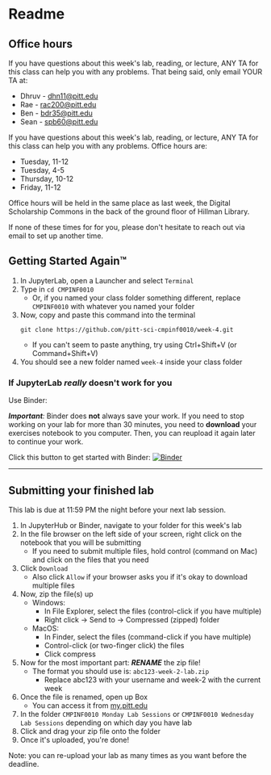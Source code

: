 # Readme

## Office hours

If you have questions about this week's lab, reading, or lecture, ANY TA for this class can help you with any problems. That being said, only email YOUR TA at:

* Dhruv - dhn11@pitt.edu
* Rae - rac200@pitt.edu
* Ben - bdr35@pitt.edu
* Sean - spb60@pitt.edu

If you have questions about this week's lab, reading, or lecture, ANY TA for this class can help you with any problems. Office hours are:

* Tuesday, 11-12
* Tuesday, 4-5
* Thursday, 10-12
* Friday, 11-12

Office hours will be held in the same place as last week, the Digital Scholarship Commons in the back of the ground floor of Hillman Library.

If none of these times for for you, please don't hesitate to reach out via email to set up another time.

## Getting Started Again™

1. In JupyterLab, open a Launcher and select `Terminal`
4. Type in `cd CMPINF0010`
    - Or, if you named your class folder something different, replace `CMPINF0010` with whatever you named your folder
5. Now, copy and paste this command into the terminal
    ```
    git clone https://github.com/pitt-sci-cmpinf0010/week-4.git
    ```
    - If you can't seem to paste anything, try using Ctrl+Shift+V (or Command+Shift+V)
6. You should see a new folder named `week-4` inside your class folder

### If JupyterLab _really_ doesn't work for you

Use Binder:

_**Important**:_ Binder does **not** always save your work. If you need to stop working on your lab for more than 30 minutes, you need to **download** your exercises notebook to you computer. Then, you can reupload it again later to continue your work.

Click this button to get started with Binder:
[![Binder](https://mybinder.org/badge_logo.svg)](https://mybinder.org/v2/gh/pitt-sci-cmpinf0010/week-4/master?urlpath=lab)

---

## Submitting your finished lab

This lab is due at 11:59 PM the night before your next lab session.

1. In JupyterHub or Binder, navigate to your folder for this week's lab
2. In the file browser on the left side of your screen, right click on the notebook that you will be submitting
    - If you need to submit multiple files, hold control (command on Mac) and click on the files that you need
3. Click `Download`
    - Also click `Allow` if your browser asks you if it's okay to download multiple files
4. Now, zip the file(s) up
    - Windows:
        - In File Explorer, select the files (control-click if you have multiple)
        - Right click -> Send to -> Compressed (zipped) folder
    - MacOS:
        - In Finder, select the files (command-click if you have multiple)
        - Control-click (or two-finger click) the files
        - Click compress
5. Now for the most important part: **_RENAME_** the zip file!
    - The format you should use is: `abc123-week-2-lab.zip`
        - Replace abc123 with your username and week-2 with the current week
6. Once the file is renamed, open up Box
    - You can access it from [my.pitt.edu](https://my.pitt.edu)
7. In the folder `CMPINF0010 Monday Lab Sessions` or `CMPINF0010 Wednesday Lab Sessions` depending on which day you have lab
8. Click and drag your zip file onto the folder
9. Once it's uploaded, you're done!

Note: you can re-upload your lab as many times as you want before the deadline.
